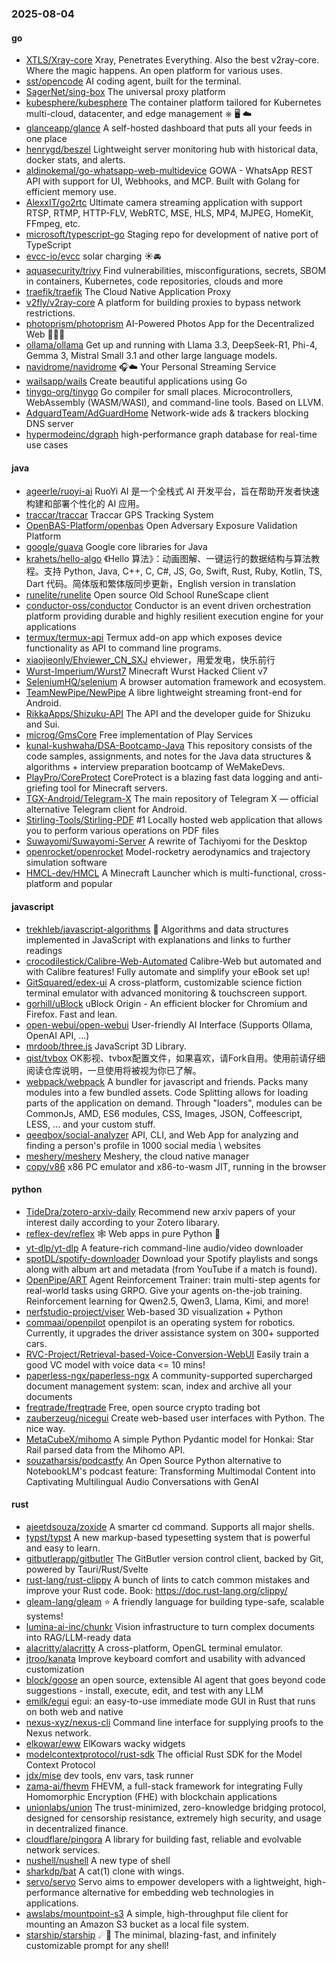 ### 2025-08-04

#### go
* [XTLS/Xray-core](https://github.com/XTLS/Xray-core) Xray, Penetrates Everything. Also the best v2ray-core. Where the magic happens. An open platform for various uses.
* [sst/opencode](https://github.com/sst/opencode) AI coding agent, built for the terminal.
* [SagerNet/sing-box](https://github.com/SagerNet/sing-box) The universal proxy platform
* [kubesphere/kubesphere](https://github.com/kubesphere/kubesphere) The container platform tailored for Kubernetes multi-cloud, datacenter, and edge management ⎈ 🖥 ☁️
* [glanceapp/glance](https://github.com/glanceapp/glance) A self-hosted dashboard that puts all your feeds in one place
* [henrygd/beszel](https://github.com/henrygd/beszel) Lightweight server monitoring hub with historical data, docker stats, and alerts.
* [aldinokemal/go-whatsapp-web-multidevice](https://github.com/aldinokemal/go-whatsapp-web-multidevice) GOWA - WhatsApp REST API with support for UI, Webhooks, and MCP. Built with Golang for efficient memory use.
* [AlexxIT/go2rtc](https://github.com/AlexxIT/go2rtc) Ultimate camera streaming application with support RTSP, RTMP, HTTP-FLV, WebRTC, MSE, HLS, MP4, MJPEG, HomeKit, FFmpeg, etc.
* [microsoft/typescript-go](https://github.com/microsoft/typescript-go) Staging repo for development of native port of TypeScript
* [evcc-io/evcc](https://github.com/evcc-io/evcc) solar charging ☀️🚘
* [aquasecurity/trivy](https://github.com/aquasecurity/trivy) Find vulnerabilities, misconfigurations, secrets, SBOM in containers, Kubernetes, code repositories, clouds and more
* [traefik/traefik](https://github.com/traefik/traefik) The Cloud Native Application Proxy
* [v2fly/v2ray-core](https://github.com/v2fly/v2ray-core) A platform for building proxies to bypass network restrictions.
* [photoprism/photoprism](https://github.com/photoprism/photoprism) AI-Powered Photos App for the Decentralized Web 🌈💎✨
* [ollama/ollama](https://github.com/ollama/ollama) Get up and running with Llama 3.3, DeepSeek-R1, Phi-4, Gemma 3, Mistral Small 3.1 and other large language models.
* [navidrome/navidrome](https://github.com/navidrome/navidrome) 🎧☁️ Your Personal Streaming Service
* [wailsapp/wails](https://github.com/wailsapp/wails) Create beautiful applications using Go
* [tinygo-org/tinygo](https://github.com/tinygo-org/tinygo) Go compiler for small places. Microcontrollers, WebAssembly (WASM/WASI), and command-line tools. Based on LLVM.
* [AdguardTeam/AdGuardHome](https://github.com/AdguardTeam/AdGuardHome) Network-wide ads & trackers blocking DNS server
* [hypermodeinc/dgraph](https://github.com/hypermodeinc/dgraph) high-performance graph database for real-time use cases

#### java
* [ageerle/ruoyi-ai](https://github.com/ageerle/ruoyi-ai) RuoYi AI 是一个全栈式 AI 开发平台，旨在帮助开发者快速构建和部署个性化的 AI 应用。
* [traccar/traccar](https://github.com/traccar/traccar) Traccar GPS Tracking System
* [OpenBAS-Platform/openbas](https://github.com/OpenBAS-Platform/openbas) Open Adversary Exposure Validation Platform
* [google/guava](https://github.com/google/guava) Google core libraries for Java
* [krahets/hello-algo](https://github.com/krahets/hello-algo) 《Hello 算法》：动画图解、一键运行的数据结构与算法教程。支持 Python, Java, C++, C, C#, JS, Go, Swift, Rust, Ruby, Kotlin, TS, Dart 代码。简体版和繁体版同步更新，English version in translation
* [runelite/runelite](https://github.com/runelite/runelite) Open source Old School RuneScape client
* [conductor-oss/conductor](https://github.com/conductor-oss/conductor) Conductor is an event driven orchestration platform providing durable and highly resilient execution engine for your applications
* [termux/termux-api](https://github.com/termux/termux-api) Termux add-on app which exposes device functionality as API to command line programs.
* [xiaojieonly/Ehviewer_CN_SXJ](https://github.com/xiaojieonly/Ehviewer_CN_SXJ) ehviewer，用爱发电，快乐前行
* [Wurst-Imperium/Wurst7](https://github.com/Wurst-Imperium/Wurst7) Minecraft Wurst Hacked Client v7
* [SeleniumHQ/selenium](https://github.com/SeleniumHQ/selenium) A browser automation framework and ecosystem.
* [TeamNewPipe/NewPipe](https://github.com/TeamNewPipe/NewPipe) A libre lightweight streaming front-end for Android.
* [RikkaApps/Shizuku-API](https://github.com/RikkaApps/Shizuku-API) The API and the developer guide for Shizuku and Sui.
* [microg/GmsCore](https://github.com/microg/GmsCore) Free implementation of Play Services
* [kunal-kushwaha/DSA-Bootcamp-Java](https://github.com/kunal-kushwaha/DSA-Bootcamp-Java) This repository consists of the code samples, assignments, and notes for the Java data structures & algorithms + interview preparation bootcamp of WeMakeDevs.
* [PlayPro/CoreProtect](https://github.com/PlayPro/CoreProtect) CoreProtect is a blazing fast data logging and anti-griefing tool for Minecraft servers.
* [TGX-Android/Telegram-X](https://github.com/TGX-Android/Telegram-X) The main repository of Telegram X — official alternative Telegram client for Android.
* [Stirling-Tools/Stirling-PDF](https://github.com/Stirling-Tools/Stirling-PDF) #1 Locally hosted web application that allows you to perform various operations on PDF files
* [Suwayomi/Suwayomi-Server](https://github.com/Suwayomi/Suwayomi-Server) A rewrite of Tachiyomi for the Desktop
* [openrocket/openrocket](https://github.com/openrocket/openrocket) Model-rocketry aerodynamics and trajectory simulation software
* [HMCL-dev/HMCL](https://github.com/HMCL-dev/HMCL) A Minecraft Launcher which is multi-functional, cross-platform and popular

#### javascript
* [trekhleb/javascript-algorithms](https://github.com/trekhleb/javascript-algorithms) 📝 Algorithms and data structures implemented in JavaScript with explanations and links to further readings
* [crocodilestick/Calibre-Web-Automated](https://github.com/crocodilestick/Calibre-Web-Automated) Calibre-Web but automated and with Calibre features! Fully automate and simplify your eBook set up!
* [GitSquared/edex-ui](https://github.com/GitSquared/edex-ui) A cross-platform, customizable science fiction terminal emulator with advanced monitoring & touchscreen support.
* [gorhill/uBlock](https://github.com/gorhill/uBlock) uBlock Origin - An efficient blocker for Chromium and Firefox. Fast and lean.
* [open-webui/open-webui](https://github.com/open-webui/open-webui) User-friendly AI Interface (Supports Ollama, OpenAI API, ...)
* [mrdoob/three.js](https://github.com/mrdoob/three.js) JavaScript 3D Library.
* [qist/tvbox](https://github.com/qist/tvbox) OK影视、tvbox配置文件，如果喜欢，请Fork自用。使用前请仔细阅读仓库说明，一旦使用将被视为你已了解。
* [webpack/webpack](https://github.com/webpack/webpack) A bundler for javascript and friends. Packs many modules into a few bundled assets. Code Splitting allows for loading parts of the application on demand. Through "loaders", modules can be CommonJs, AMD, ES6 modules, CSS, Images, JSON, Coffeescript, LESS, ... and your custom stuff.
* [qeeqbox/social-analyzer](https://github.com/qeeqbox/social-analyzer) API, CLI, and Web App for analyzing and finding a person's profile in 1000 social media \ websites
* [meshery/meshery](https://github.com/meshery/meshery) Meshery, the cloud native manager
* [copy/v86](https://github.com/copy/v86) x86 PC emulator and x86-to-wasm JIT, running in the browser

#### python
* [TideDra/zotero-arxiv-daily](https://github.com/TideDra/zotero-arxiv-daily) Recommend new arxiv papers of your interest daily according to your Zotero libarary.
* [reflex-dev/reflex](https://github.com/reflex-dev/reflex) 🕸️ Web apps in pure Python 🐍
* [yt-dlp/yt-dlp](https://github.com/yt-dlp/yt-dlp) A feature-rich command-line audio/video downloader
* [spotDL/spotify-downloader](https://github.com/spotDL/spotify-downloader) Download your Spotify playlists and songs along with album art and metadata (from YouTube if a match is found).
* [OpenPipe/ART](https://github.com/OpenPipe/ART) Agent Reinforcement Trainer: train multi-step agents for real-world tasks using GRPO. Give your agents on-the-job training. Reinforcement learning for Qwen2.5, Qwen3, Llama, Kimi, and more!
* [nerfstudio-project/viser](https://github.com/nerfstudio-project/viser) Web-based 3D visualization + Python
* [commaai/openpilot](https://github.com/commaai/openpilot) openpilot is an operating system for robotics. Currently, it upgrades the driver assistance system on 300+ supported cars.
* [RVC-Project/Retrieval-based-Voice-Conversion-WebUI](https://github.com/RVC-Project/Retrieval-based-Voice-Conversion-WebUI) Easily train a good VC model with voice data <= 10 mins!
* [paperless-ngx/paperless-ngx](https://github.com/paperless-ngx/paperless-ngx) A community-supported supercharged document management system: scan, index and archive all your documents
* [freqtrade/freqtrade](https://github.com/freqtrade/freqtrade) Free, open source crypto trading bot
* [zauberzeug/nicegui](https://github.com/zauberzeug/nicegui) Create web-based user interfaces with Python. The nice way.
* [MetaCubeX/mihomo](https://github.com/MetaCubeX/mihomo) A simple Python Pydantic model for Honkai: Star Rail parsed data from the Mihomo API.
* [souzatharsis/podcastfy](https://github.com/souzatharsis/podcastfy) An Open Source Python alternative to NotebookLM's podcast feature: Transforming Multimodal Content into Captivating Multilingual Audio Conversations with GenAI

#### rust
* [ajeetdsouza/zoxide](https://github.com/ajeetdsouza/zoxide) A smarter cd command. Supports all major shells.
* [typst/typst](https://github.com/typst/typst) A new markup-based typesetting system that is powerful and easy to learn.
* [gitbutlerapp/gitbutler](https://github.com/gitbutlerapp/gitbutler) The GitButler version control client, backed by Git, powered by Tauri/Rust/Svelte
* [rust-lang/rust-clippy](https://github.com/rust-lang/rust-clippy) A bunch of lints to catch common mistakes and improve your Rust code. Book: https://doc.rust-lang.org/clippy/
* [gleam-lang/gleam](https://github.com/gleam-lang/gleam) ⭐️ A friendly language for building type-safe, scalable systems!
* [lumina-ai-inc/chunkr](https://github.com/lumina-ai-inc/chunkr) Vision infrastructure to turn complex documents into RAG/LLM-ready data
* [alacritty/alacritty](https://github.com/alacritty/alacritty) A cross-platform, OpenGL terminal emulator.
* [jtroo/kanata](https://github.com/jtroo/kanata) Improve keyboard comfort and usability with advanced customization
* [block/goose](https://github.com/block/goose) an open source, extensible AI agent that goes beyond code suggestions - install, execute, edit, and test with any LLM
* [emilk/egui](https://github.com/emilk/egui) egui: an easy-to-use immediate mode GUI in Rust that runs on both web and native
* [nexus-xyz/nexus-cli](https://github.com/nexus-xyz/nexus-cli) Command line interface for supplying proofs to the Nexus network.
* [elkowar/eww](https://github.com/elkowar/eww) ElKowars wacky widgets
* [modelcontextprotocol/rust-sdk](https://github.com/modelcontextprotocol/rust-sdk) The official Rust SDK for the Model Context Protocol
* [jdx/mise](https://github.com/jdx/mise) dev tools, env vars, task runner
* [zama-ai/fhevm](https://github.com/zama-ai/fhevm) FHEVM, a full-stack framework for integrating Fully Homomorphic Encryption (FHE) with blockchain applications
* [unionlabs/union](https://github.com/unionlabs/union) The trust-minimized, zero-knowledge bridging protocol, designed for censorship resistance, extremely high security, and usage in decentralized finance.
* [cloudflare/pingora](https://github.com/cloudflare/pingora) A library for building fast, reliable and evolvable network services.
* [nushell/nushell](https://github.com/nushell/nushell) A new type of shell
* [sharkdp/bat](https://github.com/sharkdp/bat) A cat(1) clone with wings.
* [servo/servo](https://github.com/servo/servo) Servo aims to empower developers with a lightweight, high-performance alternative for embedding web technologies in applications.
* [awslabs/mountpoint-s3](https://github.com/awslabs/mountpoint-s3) A simple, high-throughput file client for mounting an Amazon S3 bucket as a local file system.
* [starship/starship](https://github.com/starship/starship) ☄🌌️ The minimal, blazing-fast, and infinitely customizable prompt for any shell!
